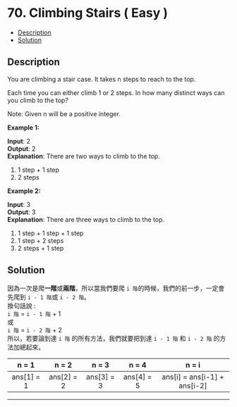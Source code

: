 # 70. Climbing Stairs ( Easy )

+ [Description](#Description)  
+ [Solution](#Solution)  

## Description
You are climbing a stair case. It takes n steps to reach to the top.  

Each time you can either climb 1 or 2 steps. In how many distinct ways can you climb to the top?  

Note: Given n will be a positive integer.   

**Example 1:**  

**Input**: 2      
**Output**: 2  
**Explanation**: There are two ways to climb to the top.  
1. 1 step + 1 step  
2. 2 steps      


**Example 2:**  

**Input**: 3        
**Output**: 3    
**Explanation**: There are three ways to climb to the top.  
1. 1 step + 1 step + 1 step  
2. 1 step + 2 steps  
3. 2 steps + 1 step  


## Solution

因為一次是爬**一階**或**兩階**，所以當我們要爬 ```i 階```的時候，我們的前一步，一定會先爬到 ```i - 1 階```或 ```i - 2 階```。  
換句話說 :  
 ```i 階``` = ```i - 1 階``` + 1   
 或   
 ```i 階``` = ```i - 2 階``` + 2  
 所以，若要論到達 ```i 階``` 的所有方法，我們就要把到達 ```i - 1 階``` 和 ```i - 2 階``` 的方法加總起來。    

|  n = 1  |  n = 2  |  n = 3  |  n = 4  |  n = i  |
|:-------:|:-------:|:-------:|:-------:|:-------:|
| ans[1] = 1 | ans[2] = 2 | ans[3] = 3 | ans[4] = 5 | ans[i] = ans[i-1] + ans[i-2] |  

---

